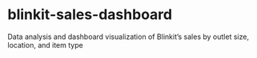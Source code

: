 # blinkit-sales-dashboard
Data analysis and dashboard visualization of Blinkit’s sales by outlet size, location, and item type
